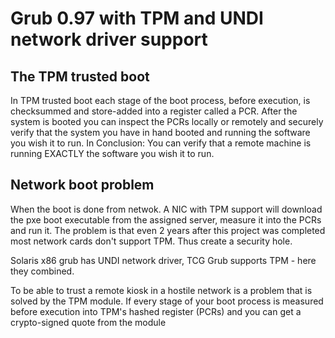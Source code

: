 Grub 0.97 with TPM and UNDI network driver support
==================================================

The TPM trusted boot
-----------------------------
In TPM trusted boot each stage of the boot process, before execution, is checksummed and store-added into a
register called a PCR.
After the system is booted you can inspect the PCRs locally or remotely and securely verify that
the system you have in hand booted and running the software you wish it to run. 
In Conclusion: You can verify that a remote machine is running EXACTLY the software you wish it to run.

Network boot problem
--------------------
When the boot is done from netwok. A NIC with TPM support will download the pxe boot executable
from the assigned server, measure it into the PCRs and run it. 
The problem is that even 2 years after this project was completed most network cards don't
support TPM. Thus create a security hole.

Solaris x86 grub has UNDI network driver, TCG Grub supports TPM - here they combined.

To be able to trust a remote kiosk in a hostile network is a problem that is solved
by the TPM module. If every stage of your boot process is measured before execution
into TPM's hashed register (PCRs) and you can get a crypto-signed quote from the module
